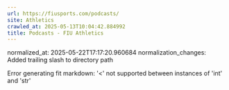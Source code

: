 ```yaml
---
url: https://fiusports.com/podcasts/
site: Athletics
crawled_at: 2025-05-13T10:04:42.884992
title: Podcasts - FIU Athletics
---
```

normalized_at: 2025-05-22T17:17:20.960684
normalization_changes: Added trailing slash to directory path

Error generating fit markdown: '<' not supported between instances of 'int' and 'str'